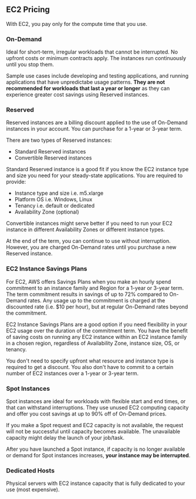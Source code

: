 ## EC2 Pricing

With EC2, you pay only for the compute time that you use.

### On-Demand

Ideal for short-term, irregular workloads that cannot be interrupted. No upfront costs or minimum contracts apply. The instances run continuously until you stop them.

Sample use cases include developing and testing applications, and running applications that have unpredictabe usage patterns. **They are not recommended for workloads that last a year or longer** as they can experience greater cost savings using Reserved instances.

### Reserved

Reserved instances are a billing discount applied to the use of On-Demand instances in your account. You can purchase for a 1-year or 3-year term.

There are two types of Reserved instances:

- Standard Reserved instances
- Convertible Reserved instances

Standard Reserved instance is a good fit if you know the EC2 instance type and size you need for your steady-state applications. You are required to provide:

- Instance type and size i.e. m5.xlarge
- Platform OS i.e. Windows, Linux
- Tenancy i.e. default or dedicated
- Availability Zone (optional)

Convertible instances might serve better if you need to run your EC2 instance in different Availability Zones or different instance types.

At the end of the term, you can continue to use without interruption. However, you are charged On-Demand rates until you purchase a new Reserved instance.

### EC2 Instance Savings Plans

For EC2, AWS offers Savings Plans when you make an hourly spend commitment to an instance family and Region for a 1-year or 3-year term. The term commitment results in savings of up to 72% compared to On-Demand rates. Any usage up to the commitment is charged at the discounted rate (i.e. $10 per hour), but at regular On-Demand rates beyond the commitment.

EC2 Instance Savings Plans are a good option if you need flexibility in your EC2 usage over the duration of the commitment term. You have the benefit of saving costs on running any EC2 instance within an EC2 instance family in a chosen region, regardless of Availability Zone, instance size, OS, or tenancy.

You don't need to specify upfront what resource and instance type is required to get a discount. You also don't have to commit to a certain number of EC2 instances over a 1-year or 3-year term.

### Spot Instances

Spot instances are ideal for workloads with flexible start and end times, or that can withstand interruptions. They use unused EC2 computing capacity and offer you cost savings at up to 90% off of On-Demand prices.

If you make a Spot request and EC2 capacity is not available, the request will not be successful until capacity becomes available. The unavailable capacity might delay the launch of your job/task.

After you have launched a Spot instance, if capacity is no longer available or demand for Spot instances increases, **your instance may be interrupted**.

### Dedicated Hosts

Physical servers with EC2 instance capacity that is fully dedicated to your use (most expensive).
